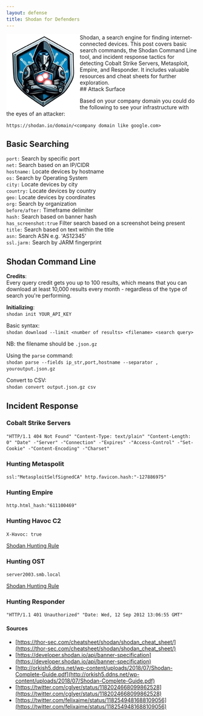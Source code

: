 ```yaml
---
layout: defense
title: Shodan for Defenders
---
```


<img height="200" align="left" src="/images/shodan_defender_logo.png" >
Shodan, a search engine for finding internet-connected devices. This post covers basic search commands, the Shodan Command Line tool, and incident response tactics for detecting Cobalt Strike Servers, Metasploit, Empire, and Responder. It includes valuable resources and cheat sheets for further exploration.

<br>
## Attack Surface 

Based on your company domain you could do the following to see your infrastructure with the eyes of an attacker:

```
https://shodan.io/domain/<company domain like google.com>
```

## Basic Searching

`port:` Search by specific port  
`net:` Search based on an IP/CIDR  
`hostname:` Locate devices by hostname  
`os:` Search by Operating System  
`city:` Locate devices by city  
`country:` Locate devices by country  
`geo:` Locate devices by coordinates  
`org:` Search by organization  
`before/after:` Timeframe delimiter  
`hash:` Search based on banner hash  
`has_screenshot:true` Filter search based on a screenshot being present  
`title:` Search based on text within the title  
`asn:` Search ASN e.g. 'AS12345'  
`ssl.jarm:` Search by JARM fingerprint  

## Shodan Command Line

**Credits**:  
Every query credit gets you up to 100 results, which means that you can download at least 10,000 results every month - regardless of the type of search you're performing.

**Initializing**:  
`shodan init YOUR_API_KEY`  

Basic syntax:  
`shodan download --limit <number of results> <filename> <search query>`

NB: the filename should be `.json.gz`  

Using the `parse` command:  
`shodan parse --fields ip_str,port,hostname --separator , youroutput.json.gz`

Convert to CSV:  
`shodan convert output.json.gz csv`

<!-- cSpell:disable -->
## Incident Response

### Cobalt Strike Servers
```
"HTTP/1.1 404 Not Found" "Content-Type: text/plain" "Content-Length: 0" "Date" -"Server" -"Connection" -"Expires" -"Access-Control" -"Set-Cookie" -"Content-Encoding" -"Charset"
```

### Hunting Metaspolit
```
ssl:"MetasploitSelfSignedCA" http.favicon.hash:"-127886975"
```

### Hunting Empire
```
http.html_hash:"611100469"
```

### Hunting Havoc C2
```
X-Havoc: true
```

[Shodan Hunting Rule](https://www.shodan.io/search?query=X-Havoc%3A+true&source=post_page-----2d7bb4e46d64--------------------------------)

### Hunting OST 
```
server2003.smb.local
```

[Shodan Hunting Rule](https://www.shodan.io/search?query=HTTP%2F1.1+401+Unauthorized+Date%3A+Wed+12+Sep+2012+13%3A06%3A55+GMT&source=post_page-----2d7bb4e46d64--------------------------------)

### Hunting Responder
```
"HTTP/1.1 401 Unauthorized" "Date: Wed, 12 Sep 2012 13:06:55 GMT"
```

#### Sources     
* [https://thor-sec.com/cheatsheet/shodan/shodan_cheat_sheet/](https://thor-sec.com/cheatsheet/shodan/shodan_cheat_sheet/)
* [https://developer.shodan.io/api/banner-specification](https://developer.shodan.io/api/banner-specification)  
* [http://orkish5.ddns.net/wp-content/uploads/2018/07/Shodan-Complete-Guide.pdf](http://orkish5.ddns.net/wp-content/uploads/2018/07/Shodan-Complete-Guide.pdf)
* [https://twitter.com/cglyer/status/1182024668099862528](https://twitter.com/cglyer/status/1182024668099862528)
* [https://twitter.com/felixaime/status/1182549481688109056](https://twitter.com/felixaime/status/1182549481688109056)
<!-- cSpell:enable -->
